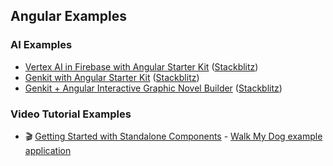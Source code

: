 ## Angular Examples

### AI Examples
* [Vertex AI in Firebase with Angular Starter Kit](./vertex-ai-firebase-angular-example) ([Stackblitz](https://stackblitz.com/github/angular/examples/tree/main/vertex-ai-firebase-angular-example))
* [Genkit with Angular Starter Kit](./genkit-angular-starter-kit/) ([Stackblitz](https://stackblitz.com/github/angular/examples/tree/main/genkit-angular-starter-kit))
* [Genkit + Angular Interactive Graphic Novel Builder](./genkit-angular-story-generator/) ([Stackblitz](https://stackblitz.com/github/angular//examples/tree/main/genkit-angular-story-generator))

### Video Tutorial Examples
* 🎬 [Getting Started with Standalone Components](https://www.youtube.com/watch?v=x5PZwb4XurU) - [Walk My Dog example application](./walk-my-dog)
